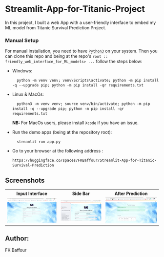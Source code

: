 # Streamlit-App-for-Titanic-Project

In this project, I built a web App with a user-friendly interface to embed my ML model from Titanic Survival Prediction Project.

### Manual Setup

For manual installation, you need to have [`Python3`](https://www.python.org/) on your system. Then you can clone this repo and being at the repo's `root :: friendly_web_interface_for_ML_models> ...`  follow the steps below:

- Windows:
        
        python -m venv venv; venv\Scripts\activate; python -m pip install -q --upgrade pip; python -m pip install -qr requirements.txt  

- Linux & MacOs:
        
        python3 -m venv venv; source venv/bin/activate; python -m pip install -q --upgrade pip; python -m pip install -qr requirements.txt  

    **NB:** For MacOs users, please install `Xcode` if you have an issue.



- Run the demo apps (being at the repository root):

        streamlit run app.py

- Go to your browser at the following address :
        
      https://huggingface.co/spaces/FKBaffour/Streamlit-App-for-Titanic-Survival-Prediction
        
## Screenshots

<table>
    <tr>
        <th>Input Interface</th>
        <th>Side Bar</th>
        <th>After Prediction</th>
    </tr>
    <tr>
        <td><img src="./images/screen3.png"/></td>
        <td><img src="./images/screen1.png"/></td>
        <td><img src="./images/screen2.png"/></td>
    </tr>
</table>

## Author:
FK Baffour